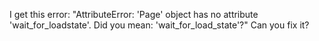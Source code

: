 I get this error: 
"AttributeError: 'Page' object has no attribute 'wait_for_loadstate'. Did you mean: 'wait_for_load_state'?" 
Can you fix it?